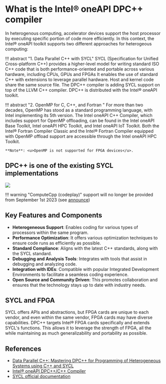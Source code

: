 # What is the Intel® oneAPI DPC++ compiler

In heterogenous computing, accelerator devices support the host processor by executing specific portion of code more efficiently. In this context, the Intel® oneAPI toolkit supports two different approaches for heterogeous computing:


!!! abstract "1. Data Parallel C++ with SYCL" 
    SYCL (Specification for Unified Cross-platform C++) provides a higher-level model for writing standard ISO C++ code that is both performance-oriented and portable across various hardware, including CPUs, GPUs and FPGAs
    It enables the use of standard C++ with extensions to leverage parallel hardware. Host and kernel code share the same source file. The DPC++ compiler is adding SYCL support on top of the LLVM C++ compiler. DPC++ is distributed with the Intel® oneAPI toolkit.



!!! abstract "2. OpenMP for C, C++, and Fortran " 
    For more than two decades, OpenMP has stood as a standard programming language, with Intel implementing its 5th version. The Intel oneAPI C++ Compiler, which includes support for OpenMP offloading, can be found in the Intel oneAPI Base Toolkit, Intel oneAPI HPC Toolkit, and Intel oneAPI IoT Toolkit. Both the Intel® Fortran Compiler Classic and the Intel® Fortran Compiler equipped with OpenMP offload support are accessible through the Intel oneAPI HPC Toolkit. 

    **Note**: <u>OpenMP is not supported for FPGA devices</u>.

## DPC++ is one of the existing SYCL implementations

![](https://www.khronos.org/assets/uploads/blogs/2020-05-sycl-landing-page-02.jpg)

!!! warning "ComputeCpp (codeplay)"
    support will no longer be provided from September 1st 2023 (see [announce](https://codeplay.com/portal/news/2023/07/07/the-future-of-computecpp))

## Key Features and Components

* **Heterogeneous Support**: Enables coding for various types of processors within the same program.
* **Performance Optimization**: It offers various optimization techniques to ensure code runs as efficiently as possible.
* **Standard Compliance**: Aligns with the latest C++ standards, along with the SYCL standard.
* **Debugging and Analysis Tools**: Integrates with tools that assist in debugging and analyzing code.
* **Integration with IDEs**: Compatible with popular Integrated Development Environments to facilitate a seamless coding experience.
* **Open Source and Community Driven**: This promotes collaboration and ensures that the technology stays up to date with industry needs.

## SYCL and FPGA

SYCL offers APIs and abstractions, but FPGA cards are unique to each vendor, and even within the same vendor, FPGA cards may have diverse capabilities. DPC++ targets Intel® FPGA cards specifically and extends SYCL's functions. This allows it to leverage the strength of FPGA, all the while maintaining as much generalizability and portability as possible.

## References

* [Data Parallel C++: Mastering DPC++ for Programming of Heterogeneous Systems using C++ and SYCL](https://link.springer.com/book/10.1007/978-1-4842-5574-2)
* [Intel® oneAPI DPC++/C++ Compiler](https://www.intel.com/content/www/us/en/developer/tools/oneapi/dpc-compiler.html#gs.3luom6) 
* [SYCL official documentation](https://www.khronos.org/sycl/)

